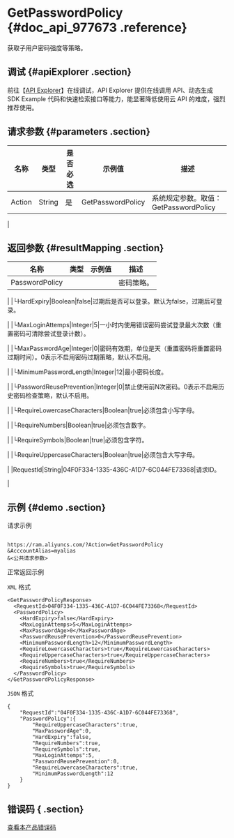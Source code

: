 # GetPasswordPolicy {#doc_api_977673 .reference}

获取子用户密码强度等策略。

## 调试 {#apiExplorer .section}

前往【[API Explorer](https://api.aliyun.com/#product=Ram&api=GetPasswordPolicy)】在线调试，API Explorer 提供在线调用 API、动态生成 SDK Example 代码和快速检索接口等能力，能显著降低使用云 API 的难度，强烈推荐使用。

## 请求参数 {#parameters .section}

|名称|类型|是否必选|示例值|描述|
|--|--|----|---|--|
|Action|String|是|GetPasswordPolicy|系统规定参数。取值：GetPasswordPolicy

 |

## 返回参数 {#resultMapping .section}

|名称|类型|示例值|描述|
|--|--|---|--|
|PasswordPolicy| | |密码策略。

 |
|└HardExpiry|Boolean|false|过期后是否可以登录。默认为false，过期后可登录。

 |
|└MaxLoginAttemps|Integer|5|一小时内使用错误密码尝试登录最大次数（重置密码可清除尝试登录计数）。

 |
|└MaxPasswordAge|Integer|0|密码有效期，单位是天（重置密码将重置密码过期时间）。0表示不启用密码过期策略，默认不启用。

 |
|└MinimumPasswordLength|Integer|12|最小密码长度。

 |
|└PasswordReusePrevention|Integer|0|禁止使用前N次密码。0表示不启用历史密码检查策略，默认不启用。

 |
|└RequireLowercaseCharacters|Boolean|true|必须包含小写字母。

 |
|└RequireNumbers|Boolean|true|必须包含数字。

 |
|└RequireSymbols|Boolean|true|必须包含字符。

 |
|└RequireUppercaseCharacters|Boolean|true|必须包含大写字母。

 |
|RequestId|String|04F0F334-1335-436C-A1D7-6C044FE73368|请求ID。

 |

## 示例 {#demo .section}

请求示例

``` {#request_demo}

https://ram.aliyuncs.com/?Action=GetPasswordPolicy
&AcccountAlias=myalias
&<公共请求参数>

```

正常返回示例

`XML` 格式

``` {#xml_return_success_demo}
<GetPasswordPolicyResponse>
  <RequestId>04F0F334-1335-436C-A1D7-6C044FE73368</RequestId>
  <PasswordPolicy>
    <HardExpiry>false</HardExpiry>
    <MaxLoginAttemps>5</MaxLoginAttemps>
    <MaxPasswordAge>0</MaxPasswordAge>
    <PasswordReusePrevention>0</PasswordReusePrevention>
    <MinimumPasswordLength>12</MinimumPasswordLength>
    <RequireLowercaseCharacters>true</RequireLowercaseCharacters>
    <RequireUppercaseCharacters>true</RequireUppercaseCharacters>
    <RequireNumbers>true</RequireNumbers>
    <RequireSymbols>true</RequireSymbols>
  </PasswordPolicy>
</GetPasswordPolicyResponse>

```

`JSON` 格式

``` {#json_return_success_demo}
{
	"RequestId":"04F0F334-1335-436C-A1D7-6C044FE73368",
	"PasswordPolicy":{
		"RequireUppercaseCharacters":true,
		"MaxPasswordAge":0,
		"HardExpiry":false,
		"RequireNumbers":true,
		"RequireSymbols":true,
		"MaxLoginAttemps":5,
		"PasswordReusePrevention":0,
		"RequireLowercaseCharacters":true,
		"MinimumPasswordLength":12
	}
}
```

## 错误码 { .section}

[查看本产品错误码](https://error-center.aliyun.com/status/product/Ram)

